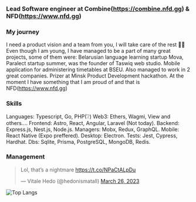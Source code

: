 ### Lead Software engineer at Combine(https://combine.nfd.gg) & NFD(https://www.nfd.gg)

### My journey
I need a product vision and a team from you, I will take care of the rest 🧙‍♂️
Even though I am young, I have managed to be a part of many great projects, some of them were:
Belarusian language learning startup Mova, Paralect startup summer, was the founder of Taswiq web studio. Mobile application for administering timetables at BSEU. Also managed to work in 2 great companies. Prizer at Minsk Product Development hackathon.
At the moment I have something that I am proud of and that is NFD(https://www.nfd.gg)

### Skills
Languages: Typescript, Go, PHP(❔)
Web3: Ethers, Wagmi, View and others....
Frontend: Astro, React, Angular, Laravel (Not today).
Backend: Express.js, Nest.js, Node.js.
Managers: Mobx, Redux, GraphQL.
Mobile: React Native (Expo preffered).
Desktop: Electron.
Tests: Jest, Cypress, Hardhat.
Dbs: Sqlite, Prisma, PostgreSQL, MongoDB, Redis.

### Management
<blockquote class="twitter-tweet"><p lang="en" dir="ltr">Lol, that’s a nightmare <a href="https://t.co/NPaCtALpDu">https://t.co/NPaCtALpDu</a></p>&mdash; Vitale Hedo (@hedonismatall) <a href="https://twitter.com/hedonismatall/status/1640106437325078529?ref_src=twsrc%5Etfw">March 26, 2023</a></blockquote> <script async src="https://platform.twitter.com/widgets.js" charset="utf-8"></script>


![Top Langs](https://github-readme-stats.vercel.app/api/top-langs/?username=hedonismv&layout=compact&theme=dark&hide_border=true)


